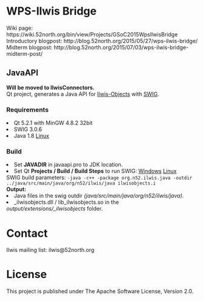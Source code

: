 <h1>WPS-Ilwis Bridge</h1>
Wiki page: https://wiki.52north.org/bin/view/Projects/GSoC2015WpsIlwisBridge <br>
Introductory blogpost: http://blog.52north.org/2015/05/27/wps-ilwis-bridge/ <br>
Midterm blogpost: http://blog.52north.org/2015/07/03/wps-ilwis-bridge-midterm-post/ <br>

<h2>JavaAPI</h2>
<b>Will be moved to IlwisConnectors.</b><br>
Qt project, generates a Java API for <a href="https://github.com/52North/IlwisCore">Ilwis-Objects</a> with <a href="http://www.swig.org/">SWIG</a>.
<h3>Requirements</h3>
<li>Qt 5.2.1 with MinGW 4.8.2 32bit</li>
<li>SWIG 3.0.6</li>
<li>Java 1.8 <a href=http://www.webupd8.org/2014/03/how-to-install-oracle-java-8-in-debian.html>Linux</a></li>
<h3>Build</h3>
<li>Set <b>JAVADIR</b> in javaapi.pro to JDK location.
<li>Set Qt <b>Projects / Build / Build Steps</b> to run SWIG:
<a href="">Windows</a> <a href="">Linux</a></li>
SWIG build parameters: <code>-java -c++ -package org.n52.ilwis.java -outdir ../java/src/main/java/org/n52/ilwis/java ilwisobjects.i</code><br>
<b>Output:</b>
<li>Java files in the swig outdir <i>(java/src/main/java/org/n52/ilwis/java)</i>.
<li>_ilwisobjects.dll / lib_ilwisobjects.so in the <i>output/extensions/_ilwisobjects</i> folder.

<h1>Contact</h1>
Ilwis mailing list: ilwis@52north.org

<h1>License</h1>
This project is published under The Apache Software License, Version 2.0.

